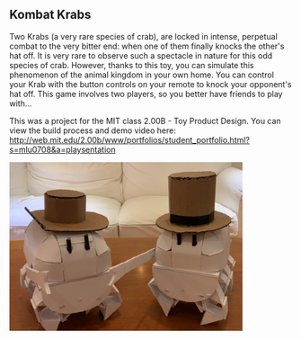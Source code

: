## Kombat Krabs

Two Krabs (a very rare species of crab), are locked in intense, perpetual combat to the very bitter end: when one of them finally knocks the other's hat off. It is very rare to observe such a spectacle in nature for this odd species of crab. However, thanks to this toy, you can simulate this phenomenon of the animal kingdom in your own home. You can control your Krab with the button controls on your remote to knock your opponent's hat off. This game involves two players, so you better have friends to play with...

This was a project for the MIT class 2.00B - Toy Product Design. You can view the build process and demo video here: http://web.mit.edu/2.00b/www/portfolios/student_portfolio.html?s=mlu0708&a=playsentation

<img alt = "Kombat Krabs" src = "https://raw.githubusercontent.com/michaellu2019/kombat-krabs/master/Krabs.png" height = "300px" />
